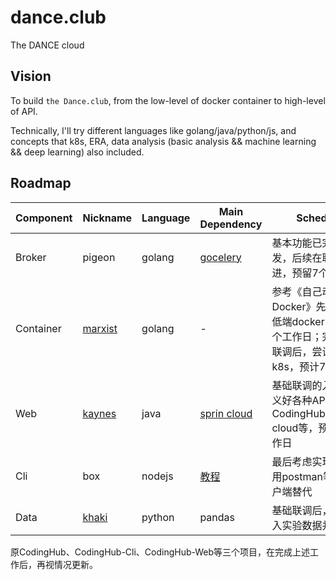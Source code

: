 # dance.club
The DANCE cloud
## Vision

To build `the Dance.club`, from the low-level of docker container to high-level of API.

Technically, I'll try different languages like golang/java/python/js, and concepts that k8s, ERA, data analysis (basic analysis && machine learning && deep learning) also included.
## Roadmap

| Component | Nickname| Language | Main Dependency | Schedule|
| --------- | ----- | -------- | --- |---|
| Broker    | pigeon       | golang   | [gocelery](https://github.com/Danceiny/gocelery)                                                | 基本功能已完成开发，后续在联调中改进，预留7个工作日                       |
| Container | [marxist](https://github.com/Danceiny/Marxist)    | golang   | -                                                  | 参考《自己动手写Docker》先实现一个低端docker，预计7个工作日；完成基础联调后，尝试接入k8s，预计7个工作日 |
| Web       | [kaynes](https://github.com/Danceiny/kaynes)      | java     | [sprin cloud](https://spring.io)                                                                | 基础联调的入口，定义好各种API，参考CodingHub/russell-cloud等，预计4个工作日                                          |
| Cli       | box | nodejs   | [教程](https://medium.freecodecamp.org/writing-command-line-applications-in-nodejs-2cf8327eee2) | 最后考虑实现，暂时用postman等http客户端替代                               |
| Data| [khaki](https://github.com/Danceiny/khaki)| python |pandas | 基础联调后，尝试接入实验数据并清洗| 

原CodingHub、CodingHub-Cli、CodingHub-Web等三个项目，在完成上述工作后，再视情况更新。